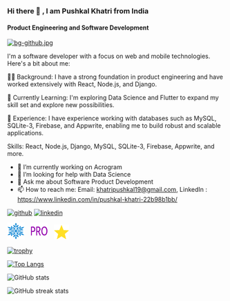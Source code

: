 ### Hi there 👋 , I am Pushkal Khatri from India
#### Product Engineering and Software Development
[![bg-github.jpg](https://i.postimg.cc/NjPsFLwq/bg-github.jpg)](https://postimg.cc/YvYKyr9b)

I'm a software developer with a focus on web and mobile technologies. Here's a bit about me:

👨‍💻 Background: I have a strong foundation in product engineering and have worked extensively with React, Node.js, and Django.

🌱 Currently Learning: I'm exploring Data Science and Flutter to expand my skill set and explore new possibilities.

💼 Experience: I have experience working with databases such as MySQL, SQLite-3, Firebase, and Appwrite, enabling me to build robust and scalable applications.

Skills: React, Node.js, Django, MySQL, SQLite-3, Firebase, Appwrite, and more.

- 🔭 I’m currently working on Acrogram 
- 🤔 I’m looking for help with Data Science 
- 💬 Ask me about Software Product Development 
- 📫 How to reach me: Email: khatripushkal19@gmail.com, LinkedIn : https://www.linkedin.com/in/pushkal-khatri-22b98b1bb/


[<img src='https://cdn.jsdelivr.net/npm/simple-icons@3.0.1/icons/github.svg' alt='github' height='40'>](https://github.com/pkgalaxy19)  [<img src='https://cdn.jsdelivr.net/npm/simple-icons@3.0.1/icons/linkedin.svg' alt='linkedin' height='40'>](https://www.linkedin.com/in/pushkal-khatri-22b98b1bb/) 


<a href='https://archiveprogram.github.com/'><img src='https://raw.githubusercontent.com/acervenky/animated-github-badges/master/assets/acbadge.gif' width='40' height='40'></a> <a href='https://github.com/pricing'><img src='https://raw.githubusercontent.com/acervenky/animated-github-badges/master/assets/pro.gif' width='40' height='40'></a> <a href='https://stars.github.com/'><img src='https://raw.githubusercontent.com/acervenky/animated-github-badges/master/assets/starbadge.gif' width='35' height='35'></a> 

[![trophy](https://github-profile-trophy.vercel.app/?username=pkgalaxy19)](https://github.com/ryo-ma/github-profile-trophy)

[![Top Langs](https://github-readme-stats.vercel.app/api/top-langs/?username=pkgalaxy19)](https://github.com/anuraghazra/github-readme-stats)

![GitHub stats](https://github-readme-stats.vercel.app/api?username=pkgalaxy19&show_icons=true&count_private=true)  


![GitHub streak stats](https://streak-stats.demolab.com/?user=pkgalaxy19)  

